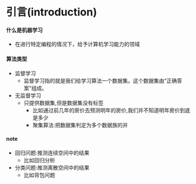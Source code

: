 # 引言(introduction)

#### 什么是机器学习
- 在进行特定编程的情况下，给予计算机学习能力的领域

#### 算法类型

- 监督学习
  - 监督学习指的就是我们给学习算法一个数据集。这个数据集由“正确答案”组成。
- 无监督学习
  - 只提供数据集,但是数据集没有标签
    - 比如通过前几年的房价去预测明年的房价,我们并不知道明年房价到底是多少
    - 聚集算法:把数据集判定为多个数据族的并

#### note
- 回归问题:推测连续空间中的结果
  - 比如回归分析
- 分类问题:推测离散空间中的结果
  - 比如背包问题
























